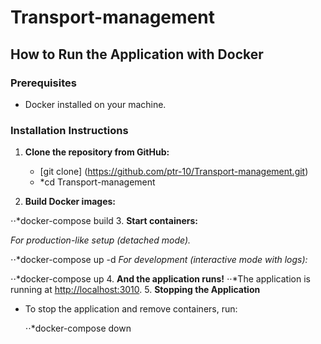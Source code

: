 # Transport-management

## How to Run the Application with Docker

### Prerequisites

- Docker installed on your machine.

### Installation Instructions

1. **Clone the repository from GitHub:**

   - [git clone] (<https://github.com/ptr-10/Transport-management.git>)
   - *cd Transport-management
2. **Build Docker images:**

  ⋅⋅*docker-compose build
3. **Start containers:**

   *For production-like setup (detached mode).*

  ⋅⋅*docker-compose up -d
   *For development (interactive mode with logs):*

   ⋅⋅*docker-compose up
4. **And the application runs!**
   ⋅⋅*The application is running at <http://localhost:3010>.
5. **Stopping the Application**

- To stop the application and remove containers, run:

   ⋅⋅*docker-compose down
